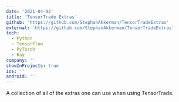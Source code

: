 ```yaml
---
date: '2021-04-02'
title: 'TensorTrade Extras'
github: 'https://github.com/StephanAkkerman/TensorTradeExtras'
external: 'https://github.com/StephanAkkerman/TensorTradeExtras'
tech:
  - Python
  - TensorFlow
  - PyTorch
  - Ray
company: ''
showInProjects: true
ios: ''
android: ''
---
```

A collection of all of the extras one can use when using TensorTrade.